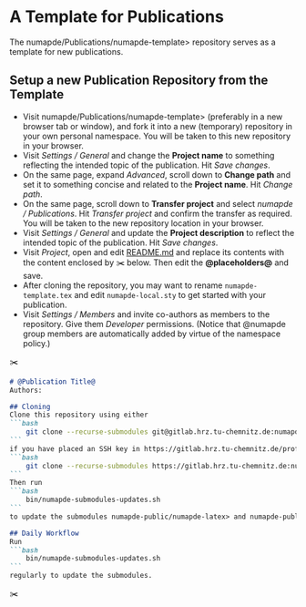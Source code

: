 # A Template for Publications

The numapde/Publications/numapde-template> repository serves as a template for new publications.

## Setup a new Publication Repository from the Template
* Visit numapde/Publications/numapde-template> (preferably in a new browser tab or window), and fork it into a new (temporary) repository in your own personal namespace.
You will be taken to this new repository in your browser.
* Visit _Settings / General_ and change the **Project name** to something reflecting the intended topic of the publication.
Hit _Save changes_.
* On the same page, expand _Advanced_, scroll down to **Change path** and set it to something concise and related to the **Project name**.
Hit _Change path_.
* On the same page, scroll down to **Transfer project** and select _numapde / Publications_.
Hit _Transfer project_ and confirm the transfer as required.
You will be taken to the new repository location in your browser.
* Visit _Settings / General_ and update the **Project description** to reflect the intended topic of the publication.
Hit _Save changes_.
* Visit _Project_, open and edit [README.md](README.md) and replace its contents with the content enclosed by :scissors: below. 
Then edit the **@placeholders@** and save.
* After cloning the repository, you may want to rename `numapde-template.tex` and edit `numapde-local.sty` to get started with your publication.
* Visit _Settings / Members_ and invite co-authors as members to the repository.
Give them _Developer_ permissions.
(Notice that @numapde group members are automatically added by virtue of the namespace policy.)

:scissors:
``````markdown
# @Publication Title@
Authors:

## Cloning
Clone this repository using either
```bash
    git clone --recurse-submodules git@gitlab.hrz.tu-chemnitz.de:numapde/Publications/@project-name@.git 
```
if you have placed an SSH key in https://gitlab.hrz.tu-chemnitz.de/profile/keys, or 
```bash
    git clone --recurse-submodules https://gitlab.hrz.tu-chemnitz.de:numapde/Publications/@project-name@.git 
```
Then run 
```bash
    bin/numapde-submodules-updates.sh
```
to update the submodules numapde-public/numapde-latex> and numapde-public/numapde-bibliography>.

## Daily Workflow
Run 
```bash
    bin/numapde-submodules-updates.sh
```
regularly to update the submodules.
``````
:scissors:

